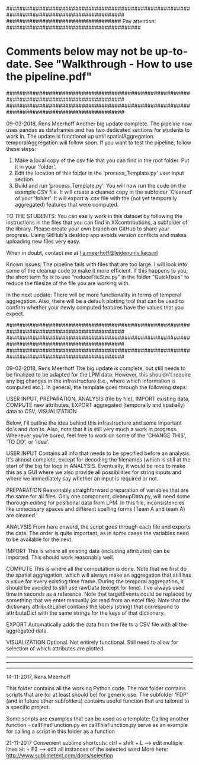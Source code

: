 ############################################################################################
################################### Pay attention: #########################################
# Comments below may not be up-to-date. See "Walkthrough - How to use the pipeline.pdf" ####
############################################################################################
############################################################################################

09-03-2018, Rens Meerhoff
Another big update complete. The pipeline now uses pandas as dataframes and has two dedicated sections for students to work in. The update is functional up until spatialAggregation. temporalAggregation will follow soon. If you want to test the pipeline, follow these steps:
1) Make a local copy of the csv file that you can find in the root folder. Put it in your 'folder'.
2) Edit the location of this folder in the 'process_Template.py' user input section.
3) Build and run 'process_Template.py'. You will now run the code on the example CSV file. It will create a cleaned copy in the subfolder 'Cleaned' of your 'folder'. It will export a .csv file with the (not yet temporally aggregated) features that were computed.

TO THE STUDENTS:
You can easily work in this dataset by following the instructions in the files that you can find in XXcontributions, a subfolder of the library.
Please create your own branch on GitHub to share your progress. Using GitHub's desktop app avoids version conflicts and makes uploading new files very easy.

When in doubt, contact me at l.a.meerhoff@leidenuniv.liacs.nl


Known issues: The pipeline fails with files that are too large. I will look into some of the cleanup code to make it more efficient. If this happens to you, the short term fix is to use "reduceFileSize.py" in the folder "Quickfixes" to reduce the filesize of the file you are working with.

In the next update: There will be more functionality in terms of temporal aggregation. Also, there will be a default plotting tool that can be used to confirm whether your newly computed features have the values that you expect.





############################################################################################
############################################################################################
############################################################################################


09-02-2018, Rens Meerhoff
The big update is complete, but still needs to be finalized to be adapted for the LPM data. However,
this shouldn't require any big changes in the infrastructure (i.e., where which information is computed etc.).
In general, the template goes through the following steps:

USER INPUT, PREPARATION, ANALYSIS (file by file), IMPORT existing data, 
COMPUTE new attributes, EXPORT aggregated (temporally and spatially) data to CSV, VISUALIZATION

Below, I'll outline the idea behind this infrastructure and some important do's and don'ts. Also, note that
it is still very much a work in progress. Whenever you're bored, feel free to work on some of the 'CHANGE THIS',
'TO DO', or 'Idea'.

USER INPUT
Contains all info that needs to be specified before an analysis. It's almost complete, except for
decoding the filenames (which is still at the start of the big for loop in ANALYSIS.
Eventually, it would be nice to make this as a GUI where we also provide all possibilities for 
string inputs and where we immediately say whether an input is required or not.

PREPARATION
Reasonably straighforward preparation of variables that are the same for all files. Only one component,
cleanupData.py, will need some thorough editing for positional data from LPM. In this file, inconsistencies
like unnecssary spaces and different spelling forms (Team A and team A) are cleaned.

ANALYSIS
From here onward, the script goes through each file and exports the data. The order is quite important,
as in some cases the variables need to be available for the next.

IMPORT
This is where all existing data (including attributes) can be imported. This should work reasonably well.

COMPUTE
This is where all the computation is done. Note that we first do the spatial aggregation, which will
always make an aggregation that still has a value for every existing time frame.
During the temporal aggregation, it should be avoided to still use rawData (except for time).
I've always used time in seconds as a reference.
Note that targetEvents could be replaced by something that we enter manually (or read from an excel file).
Note that the dictionary attributeLabel contains the labels (string) that correspond to attributeDict
with the same strings for the keys of that dictionary.

EXPORT
Automatically adds the data from the file to a CSV file with all the aggregated data.

VISUALIZATION
Optional. Not entirely functional. Still need to allow for selection of which attributes are plotted.

--------------------------------------------------------------------------
--------------------------------------------------------------------------
--------------------------------------------------------------------------

14-11-2017, Rens Meerhoff

This folder contains all the working Python code.
The root folder contains scripts that are (or at least should be) for generic use.
The subfolder 'FDP' (and in future other subfolders) contains useful function that are tailored to a specific project.

Some scripts are examples that can be used as a template:
Calling another function - callThatFunction.py en callThisFunction.py serve as an example for calling a script in this folder as a function

21-11-2017
Convenient sublime shortcuts:
ctrl + shift + L --> edit multiple lines
alt + F3 --> edit all instances of the selected word
More here: http://www.sublimetext.com/docs/selection
